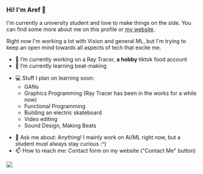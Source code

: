 <!--
**arefmalek/arefmalek** is a ✨ _special_ ✨ repository because its `README.md` (this file) appears on your GitHub profile.

Here are some ideas to get you started:


- 🔭 I’m currently working on ...
- 🌱 I’m currently learning ...
- 👯 I’m looking to collaborate on ...
- 🤔 I’m looking for help with ...
- 😄 Pronouns: ...
- ⚡ Fun fact: ...

* 🚀 Some non-tech goals right now are:
  + Becoming a better cook
  + Getting better at my second language
  + Working out more
-->
### Hi! I'm Aref 🌱

I'm currently a university student and love to make things on the side. You can find some more about me on this profile or [my website](https://arefmalek.me/).



Right now I'm working a lot with Vision and general ML, but I'm trying to keep an open mind towards all aspects of tech that excite me. 

- 🔭 I’m currently working on a Ray Tracer, **a hobby** tiktok food account
- 🌱 I’m currently learning beat-making


* 💻 Stuff I plan on learning soon:
  + GANs
  + Graphics Programming (Ray Tracer has been in the works for a while now)
  + Functional Programming
  + Building an electric skateboard
  + Video editing 
  + Sound Design, Making Beats

- 💬 Ask me about: Anything! I mainly work on AI/ML right now, but a student must always stay curious :^)
- 📫 How to reach me: Contact form on my website ("Contact Me" button)




![](https://komarev.com/ghpvc/?username=arefmalek)
